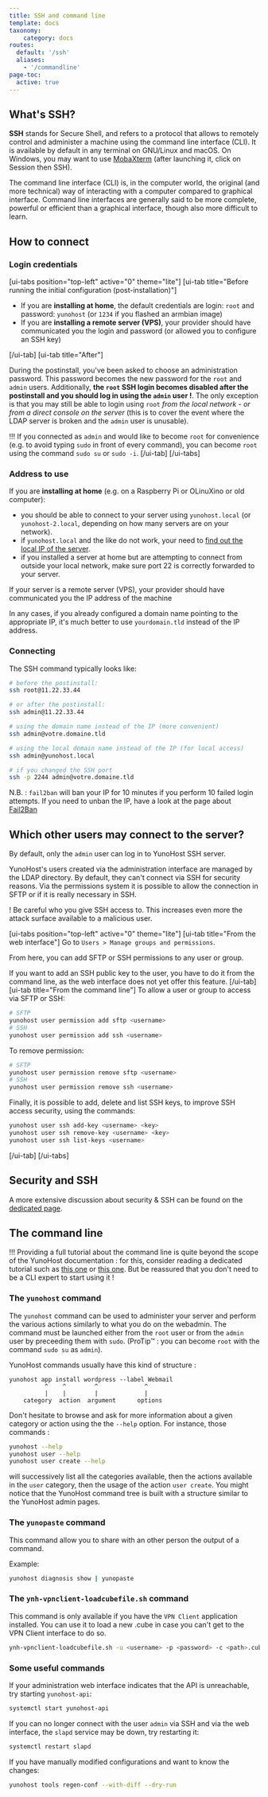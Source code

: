 ```yaml
---
title: SSH and command line
template: docs
taxonomy:
    category: docs
routes:
  default: '/ssh'
  aliases:
    - '/commandline'
page-toc:
  active: true
---
```


## What's SSH?

**SSH** stands for Secure Shell, and refers to a protocol that allows to remotely control and administer a machine using the command line interface (CLI). It is available by default in any terminal on GNU/Linux and macOS. On Windows, you may want to use [MobaXterm](https://mobaxterm.mobatek.net/download-home-edition.html) (after launching it, click on Session then SSH).

The command line interface (CLI) is, in the computer world, the original (and more technical) way of interacting with a computer compared to graphical interface. Command line interfaces are generally said to be more complete, powerful or efficient than a graphical interface, though also more difficult to learn.

## How to connect

### Login credentials

[ui-tabs position="top-left" active="0" theme="lite"]
[ui-tab title="Before running the initial configuration (post-installation)"]

- If you are **installing at home**, the default credentials are login: `root` and password: `yunohost` (or `1234` if you flashed an armbian image)
- If you are **installing a remote server (VPS)**, your provider should have communicated you the login and password (or allowed you to configure an SSH key)

[/ui-tab]
[ui-tab title="After"]

During the postinstall, you've been asked to choose an administration password. This password becomes the new password for the `root` and `admin` users. Additionally, **the `root` SSH login becomes disabled after the postinstall and you should log in using the `admin` user !**. The only exception is that you may still be able to login using `root` *from the local network - or from a direct console on the server* (this is to cover the event where the LDAP server is broken and the `admin` user is unusable).

!!! If you connected as `admin` and would like to become `root` for convenience (e.g. to avoid typing `sudo` in front of every command), you can become `root` using the command `sudo su` or `sudo -i`.
[/ui-tab]
[/ui-tabs]

### Address to use

If you are **installing at home** (e.g. on a Raspberry Pi or OLinuXino or old computer):

- you should be able to connect to your server using `yunohost.local` (or `yunohost-2.local`, depending on how many servers are on your network).
- if `yunohost.local` and the like do not work, your need to [find out the local IP of the server](/finding_the_local_ip).
- if you installed a server at home but are attempting to connect from outside your local network, make sure port 22 is correctly forwarded to your server.

If your server is a remote server (VPS), your provider should have communicated you the IP address of the machine

In any cases, if you already configured a domain name pointing to the appropriate IP, it's much better to use `yourdomain.tld` instead of the IP address.

### Connecting

The SSH command typically looks like:

```bash
# before the postinstall:
ssh root@11.22.33.44

# or after the postinstall:
ssh admin@11.22.33.44

# using the domain name instead of the IP (more convenient)
ssh admin@votre.domaine.tld

# using the local domain name instead of the IP (for local access)
ssh admin@yunohost.local

# if you changed the SSH port
ssh -p 2244 admin@votre.domaine.tld
```

N.B. : `fail2ban` will ban your IP for 10 minutes if you perform 10 failed login attempts. If you need to unban the IP, have a look at the page about [Fail2Ban](/fail2ban)

## Which other users may connect to the server?

By default, only the `admin` user can log in to YunoHost SSH server.

YunoHost's users created via the administration interface are managed by the LDAP directory. By default, they can't connect via SSH for security reasons. Via the permissions system it is possible to allow the connection in SFTP or if it is really necessary in SSH.

! Be careful who you give SSH access to. This increases even more the attack surface available to a malicious user.

[ui-tabs position="top-left" active="0" theme="lite"]
[ui-tab title="From the web interface"]
Go to `Users > Manage groups and permissions`.

From here, you can add SFTP or SSH permissions to any user or group.

If you want to add an SSH public key to the user, you have to do it from the command line, as the web interface does not yet offer this feature.
[/ui-tab]
[ui-tab title="From the command line"]
To allow a user or group to access via SFTP or SSH:

```bash
# SFTP
yunohost user permission add sftp <username>
# SSH
yunohost user permission add ssh <username>
```

To remove permission:

```bash
# SFTP
yunohost user permission remove sftp <username>
# SSH
yunohost user permission remove ssh <username>
```

Finally, it is possible to add, delete and list SSH keys, to improve SSH access security, using the commands:

```bash
yunohost user ssh add-key <username> <key>
yunohost user ssh remove-key <username> <key>
yunohost user ssh list-keys <username>
```

[/ui-tab]
[/ui-tabs]

## Security and SSH

A more extensive discussion about security & SSH can be found on the [dedicated page](/security).

## The command line

!!! Providing a full tutorial about the command line is quite beyond the scope of the YunoHost documentation : for this, consider reading a dedicated tutorial such as [this one](https://ryanstutorials.net/linuxtutorial/) or [this one](http://linuxcommand.org/). But be reassured that you don't need to be a CLI expert to start using it !

### The `yunohost` command

The `yunohost` command can be used to administer your server and perform the various actions similarly to what you do on the webadmin. The command must be launched either from the `root` user or from the `admin` user by preceeding them with `sudo`. (ProTip™ : you can become `root` with the command `sudo su` as `admin`).

YunoHost commands usually have this kind of structure :

```text
yunohost app install wordpress --label Webmail
          ^    ^        ^             ^
          |    |        |             |
    category  action  argument      options
```

Don't hesitate to browse and ask for more information about a given category or action using the the `--help` option. For instance, those commands :

```bash
yunohost --help
yunohost user --help
yunohost user create --help
```

will successively list all the categories available, then the actions available in the `user` category, then the usage of the action `user create`. You might notice that the YunoHost command tree is built with a structure similar to the YunoHost admin pages.

### The `yunopaste` command

This command allow you to share with an other person the output of a command.

Example:

```bash
yunohost diagnosis show | yunopaste
```

### The `ynh-vpnclient-loadcubefile.sh` command

This command is only available if you have the `VPN Client` application installed. You can use it to load a new .cube in case you can't get to the VPN Client interface to do so.

```bash
ynh-vpnclient-loadcubefile.sh -u <username> -p <password> -c <path>.cube
```

### Some useful commands

If your administration web interface indicates that the API is unreachable, try starting `yunohost-api`:

```bash
systemctl start yunohost-api
```

If you can no longer connect with the user `admin` via SSH and via the web interface, the `slapd` service may be down, try restarting it:

```bash
systemctl restart slapd
```

If you have manually modified configurations and want to know the changes:

```bash
yunohost tools regen-conf --with-diff --dry-run
```
